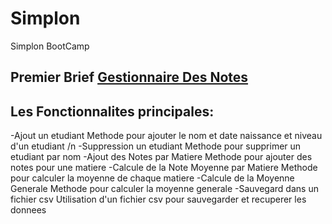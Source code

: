 # Simplon
 Simplon BootCamp

## Premier Brief [Gestionnaire Des Notes](https://github.com/mohatala/Simplon/tree/main/src/gestionnaire_Notes)

## Les Fonctionnalites principales:

 -Ajout un etudiant
  Methode pour ajouter le nom et date naissance et niveau d'un etudiant /n
 -Suppression un etudiant
 Methode pour supprimer un etudiant par nom
 -Ajout des Notes par Matiere
 Methode pour ajouter des notes pour une matiere
 -Calcule de la Note Moyenne par Matiere
 Methode pour calculer la moyenne de chaque matiere
 -Calcule de la Moyenne Generale
 Methode pour calculer la moyenne generale
 -Sauvegard dans un fichier csv
 Utilisation d'un fichier csv pour sauvegarder et recuperer les donnees 
 
 
